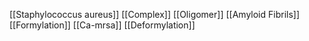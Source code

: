 [[Staphylococcus aureus]]
[[Complex]]
[[Oligomer]]
[[Amyloid Fibrils]]
[[Formylation]]
[[Ca-mrsa]]
[[Deformylation]]
